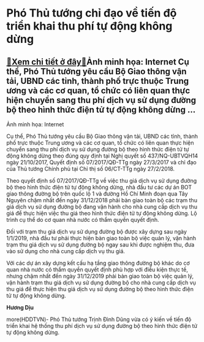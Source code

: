 Phó Thủ tướng chỉ đạo về tiến độ triển khai thu phí tự động không dừng
======================================================================

[:gift:Xem chi tiết ở đây:gift:](https://hddtvn.com/pho-thu-tuong-chi-dao-ve-tien-do-trien-khai-thu-phi-tu-dong-khong-dung/)Ảnh minh họa: Internet Cụ thể, Phó Thủ tướng yêu cầu Bộ Giao thông vận tải, UBND các tỉnh, thành phố trực thuộc Trung ương và các cơ quan, tổ chức có liên quan thực hiện chuyển sang thu phí dịch vụ sử dụng đường bộ theo hình thức điện tử tự động không dừng …
------------------------------------------------------------------------------------------------------------------------------------------------------------------------------------------------------------------------------------------------------------------







 






 Ảnh minh họa: Internet 



Cụ thể, Phó Thủ tướng yêu cầu Bộ Giao thông vận tải, UBND các tỉnh, thành phố trực thuộc Trung ương và các cơ quan, tổ chức có liên quan thực hiện chuyển sang thu phí dịch vụ sử dụng đường bộ theo hình thức điện tử tự động không dừng theo đúng quy định tại Nghị quyết số 437/NQ-UBTVQH14 ngày 21/10/2017, Quyết định số 07/2017/QĐ-TTg ngày 27/3/2017 và chỉ đạo của Thủ tướng Chính phủ tại Chỉ thị số 06/CT-TTg ngày 27/2/2018.


 Theo quyết định số 07/2017/QĐ-TTg về việc thu giá dịch vụ sử dụng đường bộ theo hình thức điện tử tự động không dừng, nhà đầu tư các dự án BOT giao thông đường bộ trên quốc lộ 1 và đường Hồ Chí Minh đoạn qua Tây Nguyên chậm nhất đến ngày 31/12/2018 phải bàn giao toàn bộ các trạm thu giá dịch vụ sử dụng đường bộ đang vận hành cho nhà cung cấp dịch vụ thu giá để thực hiện việc thu giá theo hình thức điện tử tự động không dừng. Lộ trình cụ thể do cơ quan nhà nước có thẩm quyền quyết định.


 Đối với trạm thu giá dịch vụ sử dụng đường bộ được xây dựng sau ngày 1/1/2019, nhà đầu tư phải thực hiện bàn giao toàn bộ việc quản lý, vận hành trạm thu giá dịch vụ sử dụng đường bộ ngay sau khi được nghiệm thu, đưa vào sử dụng cho nhà cung cấp dịch vụ thu giá.


 Với các dự án xây dựng kết cấu hạ tầng giao thông đường bộ khác do cơ quan nhà nước có thẩm quyền quyết định phù hợp với điều kiện thực tế, nhưng chậm nhất đến ngày 31/12/2019 phải bàn giao toàn bộ việc quản lý, vận hành trạm thu giá dịch vụ sử dụng đường bộ cho nhà cung cấp dịch vụ thu giá để thực hiện thu giá dịch vụ sử dụng đường bộ theo hình thức điện tử tự động không dừng.






**Hương Dịu**



more(HDDTVN)- Phó Thủ tướng Trịnh Đình Dũng vừa có ý kiến về tiến độ triển khai hệ thống thu phí dịch vụ sử dụng đường bộ theo hình thức điện tử tự động không dừng.

